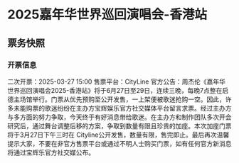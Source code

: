# 2025嘉年华世界巡回演唱会-香港站
## 票务快照
### 开票信息
二次开票：2025-03-27 15:00
售票平台：CityLine
官方公告：周杰伦《嘉年华世界巡回演唱会2025-香港站》将于6月27日至29日，连续三晚，每晚7点整在启德主场馆举行。门票从优先预购至公开发售，一上架便被歌迷抢购一空。因此，许多未能购票的歌迷纷纷在主办方宝辉娱乐官方社交媒体平台留言求票。经过主办方与多方面的努力争取，今天终于有好消息带给歌迷。在主办方和制作团队多次开会研究后，通过舞台调整后移的方案，争取到数量有限且珍贵的加座。本次加座门票将于3月27日下午三时在 Cityline公开发售，数量有限，售完即止。最后再次温馨提示大家，不要在非官方售票平台或通过不明人士购买门票，如有任何官方新消息将通过宝辉乐官方社交媒公布。